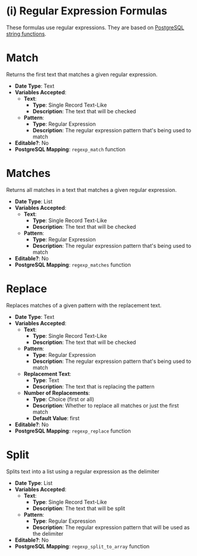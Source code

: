 # (i) Regular Expression Formulas

These formulas use regular expressions. They are based on [PostgreSQL string functions](https://www.postgresql.org/docs/current/functions-string.html).

# Match
Returns the first text that matches a given regular expression.

- **Date Type**: Text
- **Variables Accepted**:
    - **Text**:
        - **Type**: Single Record Text-Like
        - **Description**: The text that will be checked
    - **Pattern**:
        - **Type**: Regular Expression
        - **Description**: The regular expression pattern that's being used to match
- **Editable?**: No
- **PostgreSQL Mapping**: `regexp_match` function

# Matches
Returns all matches in a text that matches a given regular expression.

- **Date Type**: List
- **Variables Accepted**:
    - **Text**:
        - **Type**: Single Record Text-Like
        - **Description**: The text that will be checked
    - **Pattern**:
        - **Type**: Regular Expression
        - **Description**: The regular expression pattern that's being used to match
- **Editable?**: No
- **PostgreSQL Mapping**: `regexp_matches` function

# Replace
Replaces matches of a given pattern with the replacement text.

- **Date Type**: Text
- **Variables Accepted**:
    - **Text**:
        - **Type**: Single Record Text-Like
        - **Description**: The text that will be checked
    - **Pattern**:
        - **Type**: Regular Expression
        - **Description**: The regular expression pattern that's being used to match
    - **Replacement Text**:
        - **Type**: Text
        - **Description**: The text that is replacing the pattern
    - **Number of Replacements**:
        - **Type**: Choice (first or all)
        - **Description**: Whether to replace all matches or just the first match
        - **Default Value**: first
- **Editable?**: No
- **PostgreSQL Mapping**: `regexp_replace` function

# Split
Splits text into a list using a regular expression as the delimiter

- **Date Type**: List
- **Variables Accepted**:
    - **Text**:
        - **Type**: Single Record Text-Like
        - **Description**: The text that will be split
    - **Pattern**:
        - **Type**: Regular Expression
        - **Description**: The regular expression pattern that will be used as the delimiter
- **Editable?**: No
- **PostgreSQL Mapping**: `regexp_split_to_array` function
